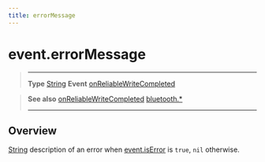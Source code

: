 ```yaml
---
title: errorMessage
---
```

# event.errorMessage

> --------------------- ------------------------------------------------------------------------------------------
> __Type__              [String](https://docs.coronalabs.com/api/type/String.html)
> __Event__             [onReliableWriteCompleted](/plugin/bluetooth/type/Gatt/event/onReliableWriteCompleted/)


> __See also__          [onReliableWriteCompleted](/plugin/bluetooth/type/Gatt/event/onReliableWriteCompleted/)
>						[bluetooth.*](/plugin/bluetooth/)
> --------------------- ------------------------------------------------------------------------------------------

## Overview

[String](https://docs.coronalabs.com/api/type/String.html) description of an error when [event.isError](/plugin/bluetooth/type/Gatt/event/onReliableWriteCompleted/isError) is `true`, `nil` otherwise.